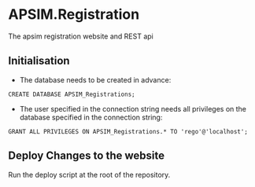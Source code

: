 # APSIM.Registration

The apsim registration website and REST api

## Initialisation

- The database needs to be created in advance:

```
CREATE DATABASE APSIM_Registrations;
```

- The user specified in the connection string needs all privileges on the database specified in the connection string:

```
GRANT ALL PRIVILEGES ON APSIM_Registrations.* TO 'rego'@'localhost';
```

## Deploy Changes to the website

Run the deploy script at the root of the repository.

